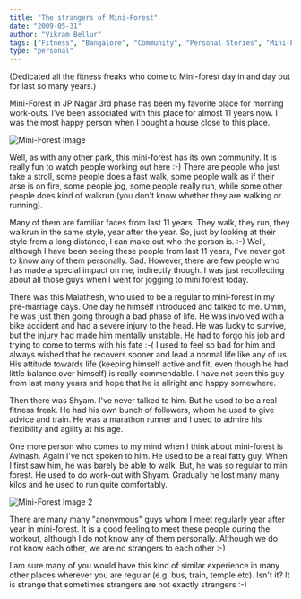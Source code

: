 ```yaml
---
title: "The strangers of Mini-Forest"
date: "2009-05-31"
author: "Vikram Bellur"
tags: ["Fitness", "Bangalore", "Community", "Personal Stories", "Mini-Forest", "JP Nagar"]
type: "personal"
---
```


(Dedicated all the fitness freaks who come to Mini-forest day in and day out for last so many years.)

Mini-Forest in JP Nagar 3rd phase has been my favorite place for morning work-outs. I've been associated with this place for almost 11 years now. I was the most happy person when I bought a house close to this place.

![Mini-Forest Image](https://blogger.googleusercontent.com/img/b/R29vZ2xl/AVvXsEgKr9AQSCNYE_7AADPWfufpHY3CXjJC0aGUq9r-R9aur_gAw5L-9tQfo0p_HxBFsSEMK5-PxHNEyMgGMD79K9zacJ8wj0K0bMGhPwNSVjdrsmEbhTsQFiNIsQxfS1gehqkJe-BQHArZPp4n/s320/31052009411.jpg)

Well, as with any other park, this mini-forest has its own community. It is really fun to watch people working out here :-) There are people who just take a stroll, some people does a fast walk, some people walk as if their arse is on fire, some people jog, some people really run, while some other people does kind of walkrun (you don't know whether they are walking or running).

Many of them are familiar faces from last 11 years. They walk, they run, they walkrun in the same style, year after the year. So, just by looking at their style from a long distance, I can make out who the person is. :-) Well, although I have been seeing these people from last 11 years, I've never got to know any of them personally. Sad. However, there are few people who has made a special impact on me, indirectly though. I was just recollecting about all those guys when I went for jogging to mini forest today.

There was this Malathesh, who used to be a regular to mini-forest in my pre-marriage days. One day he himself introduced and talked to me. Umm, he was just then going through a bad phase of life. He was involved with a bike accident and had a severe injury to the head. He was lucky to survive, but the injury had made him mentally unstable. He had to forgo his job and trying to come to terms with his fate :-( I used to feel so bad for him and always wished that he recovers sooner and lead a normal life like any of us. His attitude towards life (keeping himself active and fit, even though he had little balance over himself) is really commendable. I have not seen this guy from last many years and hope that he is allright and happy somewhere.

Then there was Shyam. I've never talked to him. But he used to be a real fitness freak. He had his own bunch of followers, whom he used to give advice and train. He was a marathon runner and I used to admire his flexibility and agility at his age.

One more person who comes to my mind when I think about mini-forest is Avinash. Again I've not spoken to him. He used to be a real fatty guy. When I first saw him, he was barely be able to walk. But, he was so regular to mini forest. He used to do work-out with Shyam. Gradually he lost many many kilos and he used to run quite comfortably.

![Mini-Forest Image 2](https://blogger.googleusercontent.com/img/b/R29vZ2xl/AVvXsEiPLx8B_Zp3rXrXwZOS9Q-qrpgeJXSTiJ6aqBGaKlPXTxYayil1EIo2AYRidi2YeumS5yd_DCP7cNEs_JfNaZI6LX_tvlpBaSIqd3n15iculRq1Vqb616gbvSE6HZ4mpi1cNgSloIegDsph/s320/31052009413.jpg)

There are many many "anonymous" guys whom I meet regularly year after year in mini-forest. It is a good feeling to meet these people during the workout, although I do not know any of them personally. Although we do not know each other, we are no strangers to each other :-)

I am sure many of you would have this kind of similar experience in many other places wherever you are regular (e.g. bus, train, temple etc). Isn't it? It is strange that sometimes strangers are not exactly strangers :-)
